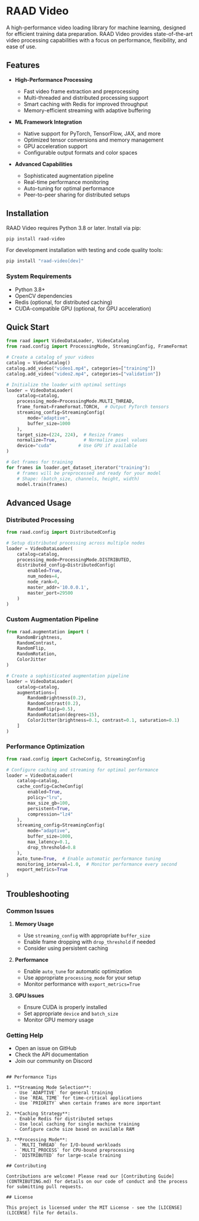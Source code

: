 # RAAD Video

A high-performance video loading library for machine learning, designed for efficient training data preparation. RAAD Video provides state-of-the-art video processing capabilities with a focus on performance, flexibility, and ease of use.

## Features

- **High-Performance Processing**
  - Fast video frame extraction and preprocessing
  - Multi-threaded and distributed processing support
  - Smart caching with Redis for improved throughput
  - Memory-efficient streaming with adaptive buffering

- **ML Framework Integration**
  - Native support for PyTorch, TensorFlow, JAX, and more
  - Optimized tensor conversions and memory management
  - GPU acceleration support
  - Configurable output formats and color spaces

- **Advanced Capabilities**
  - Sophisticated augmentation pipeline
  - Real-time performance monitoring
  - Auto-tuning for optimal performance
  - Peer-to-peer sharing for distributed setups

## Installation

RAAD Video requires Python 3.8 or later. Install via pip:

```bash
pip install raad-video
```

For development installation with testing and code quality tools:
```bash
pip install "raad-video[dev]"
```

### System Requirements
- Python 3.8+
- OpenCV dependencies
- Redis (optional, for distributed caching)
- CUDA-compatible GPU (optional, for GPU acceleration)

## Quick Start

```python
from raad import VideoDataLoader, VideoCatalog
from raad.config import ProcessingMode, StreamingConfig, FrameFormat

# Create a catalog of your videos
catalog = VideoCatalog()
catalog.add_video("video1.mp4", categories=["training"])
catalog.add_video("video2.mp4", categories=["validation"])

# Initialize the loader with optimal settings
loader = VideoDataLoader(
    catalog=catalog,
    processing_mode=ProcessingMode.MULTI_THREAD,
    frame_format=FrameFormat.TORCH,  # Output PyTorch tensors
    streaming_config=StreamingConfig(
        mode="adaptive",
        buffer_size=1000
    ),
    target_size=(224, 224),  # Resize frames
    normalize=True,          # Normalize pixel values
    device="cuda"          # Use GPU if available
)

# Get frames for training
for frames in loader.get_dataset_iterator("training"):
    # frames will be preprocessed and ready for your model
    # Shape: (batch_size, channels, height, width)
    model.train(frames)
```

## Advanced Usage

### Distributed Processing

```python
from raad.config import DistributedConfig

# Setup distributed processing across multiple nodes
loader = VideoDataLoader(
    catalog=catalog,
    processing_mode=ProcessingMode.DISTRIBUTED,
    distributed_config=DistributedConfig(
        enabled=True,
        num_nodes=4,
        node_rank=0,
        master_addr='10.0.0.1',
        master_port=29500
    )
)
```

### Custom Augmentation Pipeline

```python
from raad.augmentation import (
    RandomBrightness,
    RandomContrast,
    RandomFlip,
    RandomRotation,
    ColorJitter
)

# Create a sophisticated augmentation pipeline
loader = VideoDataLoader(
    catalog=catalog,
    augmentations=[
        RandomBrightness(0.2),
        RandomContrast(0.2),
        RandomFlip(p=0.5),
        RandomRotation(degrees=15),
        ColorJitter(brightness=0.1, contrast=0.1, saturation=0.1)
    ]
)
```

### Performance Optimization

```python
from raad.config import CacheConfig, StreamingConfig

# Configure caching and streaming for optimal performance
loader = VideoDataLoader(
    catalog=catalog,
    cache_config=CacheConfig(
        enabled=True,
        policy="lru",
        max_size_gb=100,
        persistent=True,
        compression="lz4"
    ),
    streaming_config=StreamingConfig(
        mode="adaptive",
        buffer_size=1000,
        max_latency=0.1,
        drop_threshold=0.8
    ),
    auto_tune=True,  # Enable automatic performance tuning
    monitoring_interval=1.0,  # Monitor performance every second
    export_metrics=True
)
```

## Troubleshooting

### Common Issues

1. **Memory Usage**
   - Use `streaming_config` with appropriate `buffer_size`
   - Enable frame dropping with `drop_threshold` if needed
   - Consider using persistent caching

2. **Performance**
   - Enable `auto_tune` for automatic optimization
   - Use appropriate `processing_mode` for your setup
   - Monitor performance with `export_metrics=True`

3. **GPU Issues**
   - Ensure CUDA is properly installed
   - Set appropriate `device` and `batch_size`
   - Monitor GPU memory usage

### Getting Help

- Open an issue on GitHub
- Check the API documentation
- Join our community on Discord
```

## Performance Tips

1. **Streaming Mode Selection**:
   - Use `ADAPTIVE` for general training
   - Use `REAL_TIME` for time-critical applications
   - Use `PRIORITY` when certain frames are more important

2. **Caching Strategy**:
   - Enable Redis for distributed setups
   - Use local caching for single machine training
   - Configure cache size based on available RAM

3. **Processing Mode**:
   - `MULTI_THREAD` for I/O-bound workloads
   - `MULTI_PROCESS` for CPU-bound preprocessing
   - `DISTRIBUTED` for large-scale training

## Contributing

Contributions are welcome! Please read our [Contributing Guide](CONTRIBUTING.md) for details on our code of conduct and the process for submitting pull requests.

## License

This project is licensed under the MIT License - see the [LICENSE](LICENSE) file for details.
